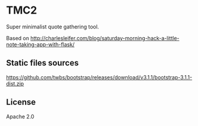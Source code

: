 # TMC2

Super minimalist quote gathering tool.

Based on <http://charlesleifer.com/blog/saturday-morning-hack-a-little-note-taking-app-with-flask/>

## Static files sources

<https://github.com/twbs/bootstrap/releases/download/v3.1.1/bootstrap-3.1.1-dist.zip>

## License

Apache 2.0
